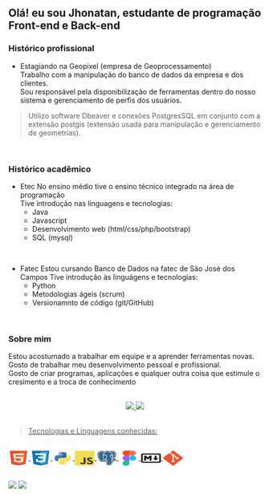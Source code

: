 ## Olá! eu sou Jhonatan, estudante de programação Front-end e Back-end

### Histórico profissional
- Estagiando na Geopixel (empresa de Geoprocessamento) <br>
Trabalho com a manipulação do banco de dados da empresa e dos clientes.<br>
Sou responsável pela disponibilização de ferramentas dentro do nosso sistema e gerenciamento de perfis dos usuários.<br>
> Utilizo software Dbeaver e conexões PostgresSQL em conjunto com a extensão postgis (extensão usada para manipulação e gerenciamento de geometrias).<br>
<br>

### Histórico acadêmico
- Etec
No ensino médio tive o ensino técnico integrado na área de programação<br>
Tive introdução nas linguagens e tecnologias:<br>
  * Java 
  * Javascript
  * Desenvolvimento web (html/css/php/bootstrap)
  * SQL (mysql)
<br>

* Fatec
Estou cursando Banco de Dados na fatec de São José dos Campos
Tive introdução às linguágens e tecnologias:<br>
  * Python
  * Metodologias ágeis (scrum)
  * Versionamnto de código (git/GitHub)
<br>


### Sobre mim

Estou acostumado a trabalhar em equipe e a aprender ferramentas novas.<br>
Gosto de trabalhar meu desenvolvimento pessoal e profissional.<br>
Gosto de criar programas, aplicações e qualquer outra coisa que estimule o cresimento e a troca de conhecimento<br>
<br>

<div align="center">
  <a href="https://github.com/JhonatanLop">
  <img height="180em" src="https://github-readme-stats.vercel.app/api?username=JhonatanLop&show_icons=true&theme=dark&include_all_commits=true&count_private=true"/>
  <img height="180em" src="https://github-readme-stats.vercel.app/api/top-langs/?username=JhonatanLop&layout=compact&langs_count=7&theme=dark"/>
</div>
<br>
  
  > Tecnologias e Linguagens conhecidas:
<div style="display: inline_block"><br>
  <img align="center" alt="Rafa-HTML" height="30" width="40" src="https://raw.githubusercontent.com/devicons/devicon/master/icons/html5/html5-original.svg">
  <img align="center" alt="Rafa-CSS" height="30" width="40" src="https://raw.githubusercontent.com/devicons/devicon/master/icons/css3/css3-original.svg">
  <img align="center" alt="Rafa-Python" height="30" width="40" src="https://raw.githubusercontent.com/devicons/devicon/master/icons/python/python-original.svg">
  <img align="center" alt="Rafa-Javascript" height="30" width="40" src="https://github.com/devicons/devicon/blob/master/icons/javascript/javascript-original.svg">
  <img align="center" alt="Rafa-Postgres" height="30" width="40" src="https://github.com/devicons/devicon/blob/master/icons/postgresql/postgresql-original.svg">
  <img align="center" alt="Rafa-Figma" height="30" width="40" src="https://github.com/devicons/devicon/blob/master/icons/figma/figma-original.svg">
  <img align="center" alt="Rafa-Markdown" height="30" width="40" src="https://github.com/devicons/devicon/blob/master/icons/markdown/markdown-original.svg">
  <img align="center" alt="Rafa-Git" height="30" width="40" src="https://github.com/devicons/devicon/blob/master/icons/git/git-original.svg">

</div>

##

<div> 
  <a href="https://instagram.com/jhonatan_lopes_lmao" target="_blank"><img src="https://img.shields.io/badge/-Instagram-%23E4405F?style=for-the-badge&logo=instagram&logoColor=white" target="_blank"></a>
  <a href = "mailto:jhooliveira.lopes@gmail.com"><img src="https://img.shields.io/badge/-Gmail-%23333?style=for-the-badge&logo=gmail&logoColor=white" target="_blank"></a>
</div>
